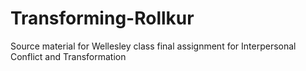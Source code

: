 Transforming-Rollkur
====================

Source material for Wellesley class final assignment for Interpersonal Conflict and Transformation
